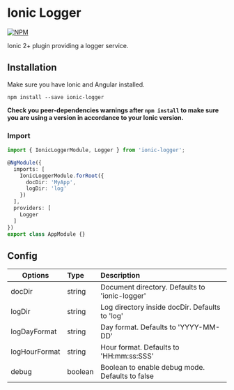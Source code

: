 # Ionic Logger

[![NPM](https://nodei.co/npm/ionic-logger.png?downloads=true)](https://nodei.co/npm/ionic-logger/)

Ionic 2+ plugin providing a logger service.

## Installation

Make sure you have Ionic and Angular installed.

```
npm install --save ionic-logger
```

**Check you peer-dependencies warnings after `npm install` to make sure you are using a version in accordance to your Ionic version.**

### Import

```typescript
import { IonicLoggerModule, Logger } from 'ionic-logger';

@NgModule({
  imports: [
    IonicLoggerModule.forRoot({
      docDir: 'MyApp',
      logDir: 'log'
    })
  ],
  providers: [
    Logger
  ]
})
export class AppModule {}
```

## Config

| Options               | Type     | Description  |
| ---------------       |:---------| :------------|
| docDir          | string   | Document directory. Defaults to 'ionic-logger' |
| logDir          | string   | Log directory inside docDir. Defaults to 'log' |
| logDayFormat          | string   | Day format. Defaults to 'YYYY-MM-DD' |
| logHourFormat          | string   | Hour format. Defaults to 'HH:mm:ss:SSS' |
| debug | boolean  | Boolean to enable debug mode. Defaults to false |